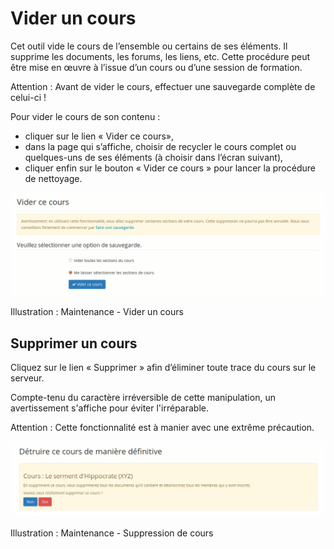 # Vider un cours

Cet outil vide le cours de l’ensemble ou certains de ses éléments. Il supprime les documents, les forums, les liens, etc. Cette procédure peut être mise en œuvre à l’issue d’un cours ou d’une session de formation.

Attention : Avant de vider le cours, effectuer une sauvegarde complète de celui-ci !

Pour vider le cours de son contenu :

* cliquer sur le lien « Vider ce cours»,
* dans la page qui s’affiche, choisir de recycler le cours complet ou quelques-uns de ses éléments \(à choisir dans l’écran suivant\),
* cliquer enfin sur le bouton « Vider ce cours » pour lancer la procédure de nettoyage.

![](../../.gitbook/assets/image274%20%281%29.png)

Illustration : Maintenance - Vider un cours

## Supprimer un cours <a id="supprimer-un-cours"></a>

Cliquez sur le lien « Supprimer » afin d’éliminer toute trace du cours sur le serveur.

Compte-tenu du caractère irréversible de cette manipulation, un avertissement s'affiche pour éviter l'irréparable.

Attention : Cette fonctionnalité est à manier avec une extrême précaution.

![](../../.gitbook/assets/image275%20%281%29.png)

Illustration : Maintenance - Suppression de cours

